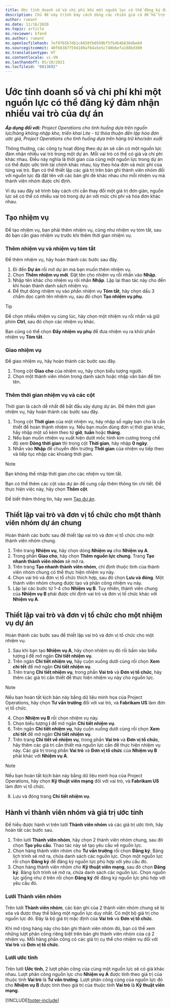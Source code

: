 ```yaml
---
title: Ước tính doanh số và chi phí khi một nguồn lực có thể đăng ký đảm nhận nhiều vai trò của dự án
description: Chủ đề này trình bày cách dùng các chiều giá cả để hỗ trợ ước tính giá và chi phí đối với một nguồn lực đảm nhận nhiều vai trò của dự án.
author: rumant
ms.date: 11/16/2020
ms.topic: article
ms.reviewer: kfend
ms.author: rumant
ms.openlocfilehash: 7ef9765b7db1c6650fb0599bf5fb4b4b6304be69
ms.sourcegitcommit: 40f68387f594180af64a5e5c748b6efa188bd300
ms.translationtype: HT
ms.contentlocale: vi-VN
ms.lasthandoff: 05/10/2021
ms.locfileid: "6013692"
---
```

# <a name="estimate-project-sales-and-costs-when-a-bookable-resource-fills-multiple-roles-on-a-project"></a>Ước tính doanh số và chi phí khi một nguồn lực có thể đăng ký đảm nhận nhiều vai trò của dự án 

_**Áp dụng đối với:** Project Operations cho tình huống dựa trên nguồn lực/hàng không nhập kho, triển khai Lite - từ thỏa thuận đến lập hóa đơn ước giá, Project Operations cho tình huống dựa trên hàng trữ kho/sản xuất_ 

Thông thường, các công ty hoạt động theo dự án sẽ cần có một nguồn lực đảm nhận nhiều vai trò trong một dự án. Mỗi vai trò có thể có giá và chi phí khác nhau. Điều này nghĩa là thời gian của cùng một nguồn lực trong dự án có thể được ước tính tài chính khác nhau, tùy theo hóa đơn và mức phí của từng vai trò. Bạn có thể thiết lập các giá trị trên bản ghi thành viên nhóm đối với nguồn lực đã đặt tên với các bản ghi đè khác nhau cho mỗi nhiệm vụ mà thành viên nhóm được chỉ định.

Ví dụ sau đây sẽ trình bày cách chỉ cần thay đổi một giá trị đơn giản, nguồn lực sẽ có thể có nhiều vai trò trong dự án với mức chi phí và hóa đơn khác nhau.

## <a name="create-tasks"></a>Tạo nhiệm vụ
Để tạo nhiệm vụ, bạn phải thêm nhiệm vụ, cũng như nhiệm vụ tóm tắt, sau đó bạn cần giao nhiệm vụ trước khi thêm thời gian nhiệm vụ. 

### <a name="add-tasks-and-summary-tasks"></a>Thêm nhiệm vụ và nhiệm vụ tóm tắt
Để thêm nhiệm vụ, hãy hoàn thành các bước sau đây.

1. Đi đến **Dự án** rồi mở dự án mà bạn muốn thêm nhiệm vụ.
2. Chọn **Thêm nhiệm vụ mới**. Đặt tên cho nhiệm vụ rồi nhấn vào **Nhập**.
3. Nhập tên khác cho nhiệm vụ rồi nhấn **Nhập**. Lặp lại thao tác này cho đến khi hoàn thành danh sách nhiệm vụ.
3. Để thụt dòng nhiệm vụ vào phần nhiệm vụ **Tóm tắt**, hãy chọn dấu 3 chấm dọc cạnh tên nhiệm vụ, sau đó chọn **Tạo nhiệm vụ phụ**. 

  > [!TIP]
  > Để chọn nhiều nhiệm vụ cùng lúc, hãy chọn một nhiệm vụ rồi nhấn và giữ phím **Ctrl**, sau đó chọn các nhiệm vụ khác.
  >
  > Bạn cũng có thể chọn **Đẩy nhiệm vụ phụ** để đưa nhiệm vụ ra khỏi phần nhiệm vụ **Tóm tắt**.

### <a name="assign-tasks"></a>Giao nhiệm vụ

Để giao nhiệm vụ, hãy hoàn thành các bước sau đây.

1. Trong cột **Giao cho** của nhiệm vụ, hãy chọn biểu tượng người.
2. Chọn một thành viên nhóm trong danh sách hoặc nhập văn bản để tìm tên.

### <a name="add-task-duration-and-columns"></a>Thêm thời gian nhiệm vụ và các cột

Thời gian là cách dễ nhất để bắt đầu xây dựng dự án. Để thêm thời gian nhiệm vụ, hãy hoàn thành các bước sau đây.

1. Trong cột **Thời gian** của một nhiệm vụ, hãy nhập số ngày bạn cho là cần thiết để hoàn thành nhiệm vụ. Nếu bạn muốn dùng đơn vị thời gian khác, hãy nhập một số kèm theo từ **giờ**, **tuần** hoặc **tháng**.
2. Nếu bạn muốn nhiệm vụ xuất hiện dưới mốc hình kim cương trong chế độ xem **Dòng thời gian** thì trong cột **Thời gian**, hãy nhập **0 ngày**.
3. Nhấn vào **Nhập** để chuyển đến trường **Thời gian** của nhiệm vụ tiếp theo và tiếp tục nhập các khoảng thời gian.

  > [!NOTE]
  > Bạn không thể nhập thời gian cho các nhiệm vụ tóm tắt.

Bạn có thể thêm các cột vào dự án để cung cấp thêm thông tin chi tiết. Để thực hiện việc này, hãy chọn **Thêm cột**. 

Để biết thêm thông tin, hãy xem [Tạo dự án](https://support.microsoft.com/en-us/office/create-a-project-a5b5e823-fb2e-45fd-be00-7d84422d9749).

## <a name="set-up-the-role-and-organization-unit-for-a-generic-project-team-member"></a>Thiết lập vai trò và đơn vị tổ chức cho một thành viên nhóm dự án chung
Hoàn thành các bước sau để thiết lập vai trò và đơn vị tổ chức cho một thành viên nhóm chung.

1. Trên trang **Nhiệm vụ**, hãy chọn dòng **Nhiệm vụ** cho **Nhiệm vụ A**. 
2. Trong phần **Giao cho**, hãy chọn **Thêm nguồn lực chung**. Trang **Tạo nhanh thành viên nhóm** sẽ mở ra.
3. Trên trang **Tạo nhanh thành viên nhóm**, chỉ định thuộc tính của thành viên nhóm chung có thể thực hiện nhiệm vụ này.
4. Chọn vai trò và đơn vị tổ chức thích hợp, sau đó chọn **Lưu và đóng**. Một thành viên nhóm chung được tạo và phân công nhiệm vụ này. 
5. Lặp lại các bước từ 1-4 cho **Nhiệm vụ B**. Tuy nhiên, thành viên chung của **Nhiệm vụ B** phải được chỉ định vai trò và đơn vị tổ chức khác với **Nhiệm vụ A**. 

## <a name="set-up-the-role-and-organization-unit-for-a-project-task"></a>Thiết lập vai trò và đơn vị tổ chức cho một nhiệm vụ dự án
Hoàn thành các bước sau để thiết lập vai trò và đơn vị tổ chức cho một nhiệm vụ.

1. Sau khi bạn tạo **Nhiệm vụ A**, hãy chọn nhiệm vụ đó rồi bấm vào biểu tượng **i** để mở ngăn **Chi tiết nhiệm vụ**. 
2. Trên ngăn **Chi tiết nhiệm vụ**, hãy cuộn xuống dưới cùng rồi chọn **Xem chi tết** để mở ngăn **Chi tiết nhiệm vụ**.
3. Trên trang **Chi tiết nhiệm vụ**, trong phần **Vai trò** và **Đơn vị tổ chức**, hãy thêm các giá trị cần thiết để thực hiện nhiệm vụ này cho nguồn lực. 

  > [!NOTE]
  > Nếu bạn hoàn tất kịch bản này bằng dữ liệu minh họa của Project Operations, hãy chọn **Tư vấn trưởng** đối với vai trò, và **Fabrikam US** làm đơn vị tổ chức.

4. Chọn **Nhiệm vụ B** rồi chọn nhiệm vụ này.
5. Chọn biểu tượng **i** để mở ngăn **Chi tiết nhiệm vụ**. 
6. Trên ngăn **Chi tiết nhiệm vụ**, hãy cuộn xuống dưới cùng rồi chọn **Xem chi tết** để mở ngăn **Chi tiết nhiệm vụ**.
7. Trên trang **Chi tiết về nhiệm vụ**, trong phần **Vai trò** và **Đơn vị tổ chức**, hãy thêm các giá trị cần thiết mà nguồn lực cần để thực hiện nhiệm vụ này. Các giá trị trong phần **Vai trò** và **Đơn vị tổ chức** của **Nhiệm vụ B** phải khác với **Nhiệm vụ A**. 

  > [!NOTE]
  > Nếu bạn hoàn tất kịch bản này bằng dữ liệu minh họa của Project Operations, hãy chọn **Kỹ thuật viên mạng** đối với vai trò, và **Fabrikam US** làm đơn vị tổ chức.

8. Lưu và đóng trang **Chi tiết nhiệm vụ**. 

## <a name="team-member-and-estimates-behavior"></a>Hành vi thành viên nhóm và giá trị ước tính 
Để hiểu được hành vi trên lưới **Thành viên nhóm** và các giá trị ước tính, hãy hoàn tất các bước sau.

1. Trên lưới **Thành viên nhóm**, hãy chọn 2 thành viên nhóm chung, sau đó chọn **Tạo yêu cầu**. Thao tác này sẽ tạo yêu cầu về nguồn lực. 
2. Chọn hàng thành viên nhóm cho **Tư vấn trưởng** rồi chọn **Đăng ký**. Bảng lịch trình sẽ mở ra, chứa danh sách các nguồn lực. Chọn một nguồn lực rồi chọn **Đăng ký** để đăng ký nguồn lực phù hợp với yêu cầu đó.
3. Chọn hàng thành viên nhóm cho **Kỹ thuật viên mạng**, sau đó chọn **Đăng ký**. Bảng lịch trình sẽ mở ra, chứa danh sách các nguồn lực. Chọn nguồn lực giống như ở trên rồi chọn **Đăng ký** để đăng ký nguồn lực phù hợp với yêu cầu đó.

### <a name="team-member-grid"></a>Lưới Thành viên nhóm 

Trên lưới **Thành viên nhóm**, các bản ghi của 2 thành viên nhóm chung sẽ bị xóa và được thay thế bằng một nguồn lực duy nhất. Có một bộ giá trị cho nguồn lực đó. Đây là bộ giá trị mặc định của **Vai trò** và **Đơn vị tổ chức**.

Khi mở rộng hàng này cho bản ghi thành viên nhóm đó, bạn có thể xem những lượt phân công riêng biệt trên bản ghi thành viên nhóm của cả 2 nhiệm vụ. Mỗi hàng phân công có các giá trị cụ thể cho nhiệm vụ đối với **Vai trò** và **Đơn vị tổ chức**. 

### <a name="estimates-grid"></a>Lưới ước tính 

Trên lưới **Ước tính**, 2 lượt phân công của cùng một nguồn lực sẽ có giá khác nhau. Lượt phân công nguồn lực cho **Nhiệm vụ A** được tính theo giá trị của thuộc tính **Vai trò** là **Tư vấn trưởng**. Lượt phân công cũng của nguồn lực đó cho **Nhiệm vụ B** được tính theo giá trị của thuộc tính **Vai trò** là **Kỹ thuật viên mạng**.


[!INCLUDE[footer-include](../includes/footer-banner.md)]